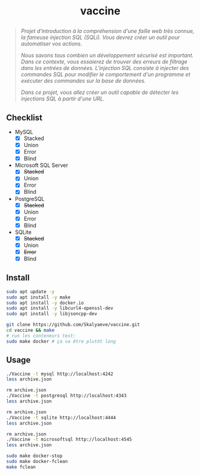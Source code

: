 # <p align="center">vaccine</p>
> *Projet d'introduction à la compréhension d'une faille web très connue, la fameuse injection SQL (SQLi). Vous devrez créer un outil pour automatiser vos actions.*
>
> *Nous savons tous combien un développement sécurisé est important. Dans ce contexte, vous essaierez de trouver des erreurs de filtrage dans les entrées de données. L'injection SQL consiste à injecter des commandes SQL pour modifier le comportement d'un programme et exécuter des commandes sur la base de données.*
>
> *Dans ce projet, vous allez créer un outil capable de détecter les injections SQL à partir d'une URL.*

## Checklist
- MySQL
    * [x] Stacked
    * [x] Union
    * [x] Error
    * [x] Blind
- Microsoft SQL Server
    * [x] ~~Stacked~~
    * [x] Union
    * [x] Error
    * [x] Blind
- PostgreSQL
    * [x] ~~Stacked~~
    * [x] Union
    * [x] Error
    * [x] Blind
- SQLite
    * [x] ~~Stacked~~
    * [x] Union
    * [x] ~~Error~~
    * [x] Blind

## Install
```bash
sudo apt update -y
sudo apt install -y make
sudo apt install -y docker.io
sudo apt install -y libcurl4-openssl-dev
sudo apt install -y libjsoncpp-dev
```
```bash
git clone https://github.com/Skalyaeve/vaccine.git
cd vaccine && make
# run les conteneurs test:
sudo make docker # ça va être plutôt long
```

## Usage
```bash
./Vaccine -t mysql http://localhost:4242
less archive.json
```
```bash
rm archive.json
./Vaccine -t postgresql http://localhost:4343
less archive.json
```
```bash
rm archive.json
./Vaccine -t sqlite http://localhost:4444
less archive.json
```
```bash
rm archive.json
./Vaccine -t microsoftsql http://localhost:4545
less archive.json
```
```bash
sudo make docker-stop
sudo make docker-fclean
make fclean
```

